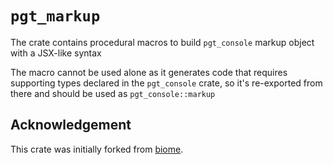 # `pgt_markup`

The crate contains procedural macros to build `pgt_console` markup object with a JSX-like syntax

The macro cannot be used alone as it generates code that requires supporting types declared in the
`pgt_console` crate, so it's re-exported from there and should be used as `pgt_console::markup`

## Acknowledgement

This crate was initially forked from [biome](https://github.com/biomejs/biome).
